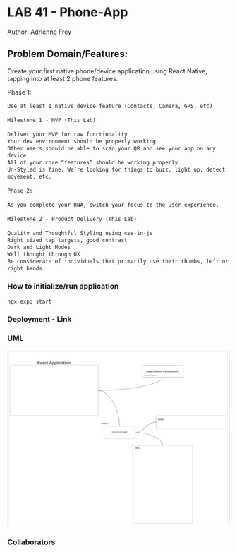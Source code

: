 # LAB 41 - Phone-App

Author: Adrienne Frey

## Problem Domain/Features:

   Create your first native phone/device application using React Native, tapping into at least 2 phone features.
   
   Phase 1:

    Use at least 1 native device feature (Contacts, Camera, GPS, etc)

    Milestone 1 - MVP (This Lab)
   
    Deliver your MVP for raw functionality
    Your dev environment should be properly working
    Other users should be able to scan your QR and see your app on any device
    All of your core “features” should be working properly
    Un-Styled is fine. We’re looking for things to buzz, light up, detect movement, etc.

    Phase 2:
    
    As you complete your RNA, switch your focus to the user experience.

    Milestone 2 - Product Delivery (This Lab)

    Quality and Thoughtful Styling using css-in-js
    Right sized tap targets, good contrast
    Dark and Light Modes
    Well thought through UX
    Be considerate of individuals that primarily use their thumbs, left or right hands
  
### How to initialize/run application

    npx expo start

### Deployment - Link

### UML

![UML](./assets/uml.png)

### Collaborators

